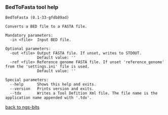 ### BedToFasta tool help
	BedToFasta (0.1-33-gfdb89ad)
	
	Converts a BED file to a FASTA file.
	
	Mandatory parameters:
	  -in <file>  Input BED file.
	
	Optional parameters:
	  -out <file> Output FASTA file. If unset, writes to STDOUT.
	              Default value: ''
	  -ref <file> Reference genome FASTA file. If unset 'reference_genome' from the 'settings.ini' file is used.
	              Default value: ''
	
	Special parameters:
	  --help      Shows this help and exits.
	  --version   Prints version and exits.
	  --tdx       Writes a Tool Defition Xml file. The file name is the application name appended with '.tdx'.
	
[back to ngs-bits]("https://github.com/marc-sturm/ngs-bits")